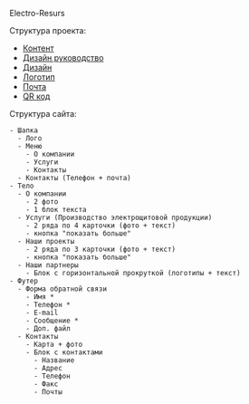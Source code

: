Electro-Resurs

Структура проекта:

- [Контент](./content/README.md)
- [Дизайн руководство](./guide)
- [Дизайн](#)
- [Логотип](./logo)
- [Почта](./mail)
- [QR код](./qr_code)

Структура сайта:

```
- Шапка
  - Лого
  - Меню
    - О компании
    - Услуги
    - Контакты
  - Контакты (Телефон + почта)
- Тело
  - О компании
    - 2 фото
    - 1 блок текста
  - Услуги (Производство электрощитовой продукции)
    - 2 ряда по 4 карточки (фото + текст)
    - кнопка "показать больше"
  - Наши проекты
    - 2 ряда по 3 карточки (фото + текст)
    - кнопка "показать больше"
  - Наши партнеры
    - Блок с горизонтальной прокруткой (логотипы + текст)
- Футер
  - Форма обратной связи
    - Имя *
    - Телефон *
    - E-mail
    - Сообщение *
    - Доп. файл
  - Контакты
    - Карта + фото
    - Блок с контактами
      - Название
      - Адрес
      - Телефон
      - Факс
      - Почты
```
